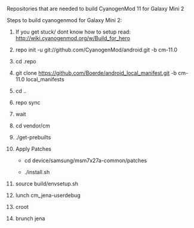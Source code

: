 Repositories that are needed to build CyanogenMod 11 for Galaxy Mini 2

Steps to build cyanogenmod for Galaxy Mini 2:
1. If you get stuck/ dont know how to setup read: http://wiki.cyanogenmod.org/w/Build_for_hero 

2. repo init -u git://github.com/CyanogenMod/android.git -b cm-11.0

3. cd .repo

4. git clone https://github.com/Boerde/android_local_manifest.git -b cm-11.0 local_manifests

5. cd ..

6. repo sync

7. wait

8. cd vendor/cm

9. ./get-prebuilts

10. Apply Patches 
	
	- cd device/samsung/msm7x27a-common/patches
	
	- ./install.sh
	
11. source build/envsetup.sh

12. lunch cm_jena-userdebug

13. croot

14. brunch jena
